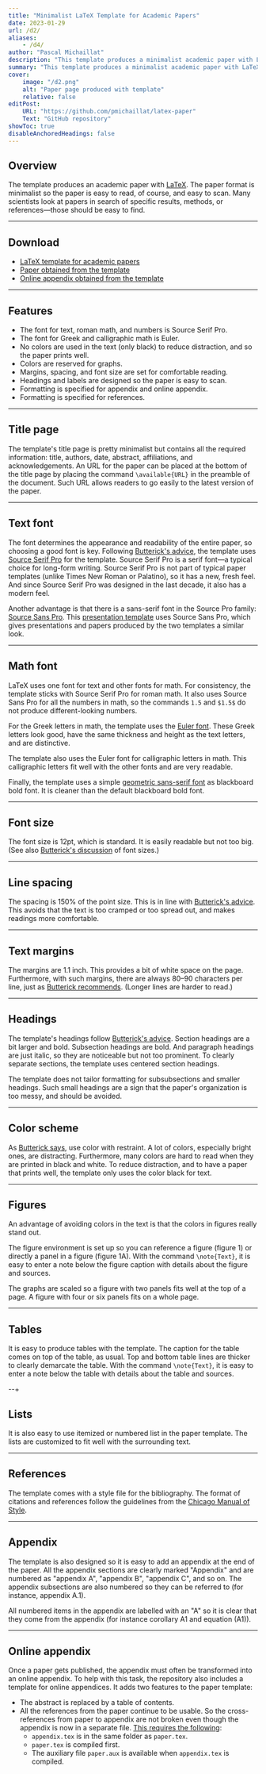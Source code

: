```yaml
---
title: "Minimalist LaTeX Template for Academic Papers" 
date: 2023-01-29
url: /d2/
aliases:
    - /d4/
author: "Pascal Michaillat"
description: "This template produces a minimalist academic paper with LaTeX." 
summary: "This template produces a minimalist academic paper with LaTeX." 
cover:
    image: "/d2.png"
    alt: "Paper page produced with template"
    relative: false
editPost:
    URL: "https://github.com/pmichaillat/latex-paper"
    Text: "GitHub repository"
showToc: true
disableAnchoredHeadings: false
---
```


## Overview

The template produces an academic paper with [LaTeX](https://www.latex-project.org). The paper format is minimalist so the paper is easy to read, of course, and easy to scan. Many scientists look at papers in search of specific results, methods, or references—those should be easy to find.

---

## Download

+ [LaTeX template for academic papers](https://github.com/pmichaillat/latex-paper)
+ [Paper obtained from the template](/d2.pdf)
+ [Online appendix obtained from the template](/d2a.pdf)

---

## Features

+ The font for text, roman math, and numbers is Source Serif Pro.
+ The font for Greek and calligraphic math is Euler.
+ No colors are used in the text (only black) to reduce distraction, and so the paper prints well.
+ Colors are reserved for graphs.
+ Margins, spacing, and font size are set for comfortable reading.
+ Headings and labels are designed so the paper is easy to scan.
+ Formatting is specified for appendix and online appendix.
+ Formatting is specified for references.

---

## Title page

The template's title page is pretty minimalist but contains all the required information: title, authors, date, abstract, affiliations, and acknowledgements. An URL for the paper can be placed at the bottom of the title page by placing the command `\available{URL}` in the preamble of the document. Such URL allows readers to go easily to the latest version of the paper.

---

## Text font

The font determines the appearance and readability of the entire paper, so choosing a good font is key. Following [Butterick's advice](https://practicaltypography.com/free-fonts.html), the template uses [Source Serif Pro](https://fonts.google.com/specimen/Source+Serif+Pro) for the template. Source Serif Pro is a serif font—a typical choice for long-form writing. Source Serif Pro is not part of typical paper templates (unlike Times New Roman or Palatino), so it has a new, fresh feel. And since Source Serif Pro was designed in the last decade, it also has a modern feel.

Another advantage is that there is a sans-serif font in the Source Pro family: [Source Sans Pro](https://fonts.google.com/specimen/Source+Sans+Pro). This [presentation template](/d1/) uses Source Sans Pro, which gives presentations and papers produced by the two templates a similar look.

---

## Math font

LaTeX uses one font for text and other fonts for math. For consistency, the template sticks with Source Serif Pro for roman math. It also uses Source Sans Pro for all the numbers in math, so the commands `1.5` and `$1.5$` do not produce different-looking numbers.

For the Greek letters in math, the template uses the [Euler font](http://luc.devroye.org/fonts-26139.html). These Greek letters look good, have the same thickness and height as the text letters, and are distinctive.

The template also uses the Euler font for calligraphic letters in math. This calligraphic letters fit well with the other fonts and are very readable.

Finally, the template uses a simple [geometric sans-serif font](https://ctan.org/pkg/bbold) as blackboard bold font. It is cleaner than the default blackboard bold font.

---

## Font size

The font size is 12pt, which is standard. It is easily readable but not too big. (See also [Butterick's discussion](https://practicaltypography.com/point-size.html) of font sizes.)

---

## Line spacing

The spacing is 150% of the point size. This is in line with [Butterick's advice](https://practicaltypography.com/line-spacing.html). This avoids that the text is too cramped or too spread out, and makes readings more comfortable.

---

## Text margins

The margins are 1.1 inch. This provides a bit of white space on the page. Furthermore, with such margins, there are always 80–90 characters per line, just as [Butterick recommends](https://practicaltypography.com/line-length.html). (Longer lines are harder to read.)

---

## Headings

The template's headings follow [Butterick's advice](https://practicaltypography.com/headings.html). Section headings are a bit larger and bold. Subsection headings are bold. And paragraph headings are just italic, so they are noticeable but not too prominent. To clearly separate sections, the template uses centered section headings.

The template does not tailor formatting for subsubsections and smaller headings. Such small headings are a sign that the paper's organization is too messy, and should be avoided.

---

## Color scheme

As [Butterick says](https://practicaltypography.com/presentations.html), use color with restraint. A lot of colors, especially bright ones, are distracting. Furthermore, many colors are hard to read when they are printed in black and white. To reduce distraction, and to have a paper that prints well, the template only uses the color black for text.

---

## Figures

An advantage of avoiding colors in the text is that the colors in figures really stand out.

The figure environment is set up so you can reference a figure (figure 1) or directly a panel in a figure (figure 1A). With the command `\note{Text}`, it is easy to enter a note below the figure caption with details about the figure and sources.

The graphs are scaled so a figure with two panels fits well at the top of a page. A figure with four or six panels fits on a whole page.

---

## Tables

It is easy to produce tables with the template. The caption for the table comes on top of the table, as usual. Top and bottom table lines are thicker to clearly demarcate the table. With the command `\note{Text}`, it is easy to enter a note below the table with details about the table and sources.

--+ 

## Lists

It is also easy to use itemized or numbered list in the paper template. The lists are customized to fit well with the surrounding text.

---

## References

The template comes with a style file for the bibliography. The format of citations and references follow the guidelines from the [Chicago Manual of Style](https://www.chicagomanualofstyle.org/home.html).

---

## Appendix

The template is also designed so it is easy to add an appendix at the end of the paper. All the appendix sections are clearly marked "Appendix" and are numbered as "appendix A", "appendix B", "appendix C", and so on. The appendix subsections are also numbered so they can be referred to (for instance, appendix A.1). 

All numbered items in the appendix are labelled with an "A" so it is clear that they come from the appendix (for instance corollary A1 and equation (A1)).

---

## Online appendix

Once a paper gets published, the appendix must often be transformed into an online appendix. To help with this task, the repository also includes a template for online appendices. It adds two features to the paper template:

+ The abstract is replaced by a table of contents.
+ All the references from the paper continue to be usable. So the cross-references from paper to appendix are not broken even though the appendix is now in a separate file. [This requires the following](https://www.ctan.org/pkg/xr):
    + `appendix.tex` is in the same folder as `paper.tex`.
    + `paper.tex` is compiled first.
    + The auxiliary file `paper.aux` is available when `appendix.tex` is compiled.